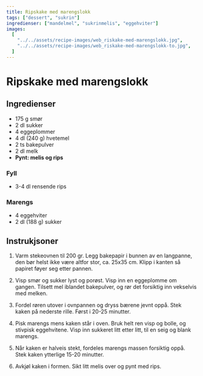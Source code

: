 ```yaml
---
title: Ripskake med marengslokk
tags: ["dessert", "sukrin"]
ingredienser: ["mandelmel", "sukrinmelis", "eggehviter"]
images:
  [
    "../../assets/recipe-images/web_riskake-med-marengslokk.jpg",
    "../../assets/recipe-images/web_riskake-med-marengslokk-to.jpg",
  ]
---
```


# Ripskake med marengslokk

## Ingredienser

- 175 g smør
- 2 dl sukker
- 4 eggeplommer
- 4 dl (240 g) hvetemel
- 2 ts bakepulver
- 2 dl melk
- **Pynt: melis og rips**

### Fyll

- 3-4 dl rensende rips

### Marengs

- 4 eggehviter
- 2 dl (188 g) sukker

## Instrukjsoner

1. Varm stekeovnen til 200 gr. Legg bakepapir i bunnen av en langpanne, den bør helst ikke være altfor stor, ca. 25x35 cm. Klipp i kanten så papiret føyer seg etter pannen.

2. Visp smør og sukker lyst og porøst. Visp inn en eggeplomme om gangen. Tilsett mel iblandet bakepulver, og rør det forsiktig inn vekselvis med melken.

3. Fordel røren utover i ovnpannen og dryss bærene jevnt oppå. Stek kaken på nederste rille. Først i 20-25 minutter.

4. Pisk marengs mens kaken står i oven. Bruk helt ren visp og bolle, og stivpisk eggehvitene. Visp inn sukkeret litt etter litt, til en seig og blank marengs.

5. Når kaken er halveis stekt, fordeles marengs massen forsiktig oppå. Stek kaken ytterlige 15-20 minutter.

6. Avkjøl kaken i formen. Sikt litt melis over og pynt med rips.
